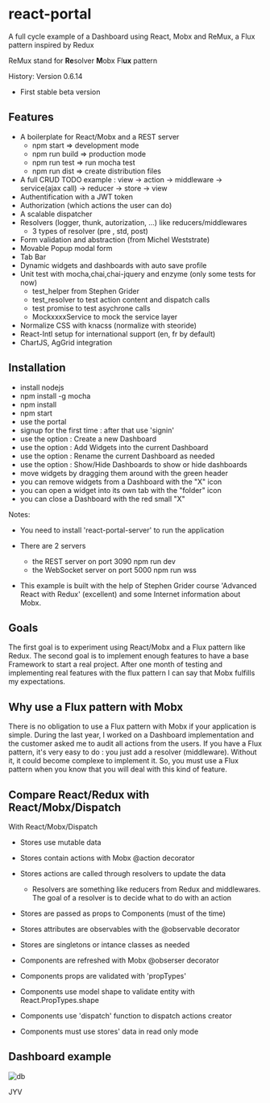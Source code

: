 # react-portal

A full cycle example of a Dashboard using React, Mobx and ReMux, a Flux pattern inspired by Redux

ReMux stand for **Re**solver **M**obx Fl**ux** pattern

History: Version 0.6.14
 - First stable beta version

## Features

* A boilerplate for React/Mobx and a REST server
  * npm start       => development mode
  * npm run build   => production mode
  * npm run test    => run mocha test
  * npm run dist    => create distribution files
* A full CRUD TODO example : view -> action -> middleware -> service(ajax call) ->  reducer -> store -> view
* Authentification with a JWT token
* Authorization (which actions the user can do)
* A scalable dispatcher 
* Resolvers (logger, thunk, autorization, ...) like reducers/middlewares
  * 3 types of resolver (pre , std, post)
* Form validation and abstraction (from Michel Weststrate)
* Movable Popup modal form 
* Tab Bar 
* Dynamic widgets and dashboards with auto save profile
* Unit test with mocha,chai,chai-jquery and enzyme  (only some tests for now)
  * test_helper from Stephen Grider
  * test_resolver to test action content and dispatch calls
  * test promise to test asychrone calls
  * MockxxxxService to mock the service layer
* Normalize CSS with knacss (normalize with steoride)
* React-Intl setup for international support (en, fr by default)
* ChartJS, AgGrid integration

## Installation
* install nodejs
* npm install -g mocha
* npm install
* npm start
* use the portal
 * signup for the first time : after that use 'signin'
 * use the option : Create a new Dashboard
 * use the option : Add Widgets into the current Dashboard
 * use the option : Rename the current Dashboard as needed
 * use the option : Show/Hide Dashboards to show or hide dashboards
 * move widgets by dragging them around with the green header
 * you can remove widgets from a Dashboard with the "X" icon
 * you can open a widget into its own tab with the "folder" icon
 * you can close a Dashboard with the red small "X"

Notes: 
* You need to install 'react-portal-server' to run the application

* There are 2 servers 
  * the REST server on port 3090        npm run dev
  * the WebSocket server on port 5000   npm run wss

* This example is built with the help of Stephen Grider course 'Advanced React with Redux' (excellent) and some Internet information about Mobx.  

## Goals

The first goal is to experiment using React/Mobx and a Flux pattern like Redux. The second goal is to implement enough features to have a base Framework to start a real project. After one month of testing and implementing real features with the flux pattern I can say that Mobx fulfills my expectations. 

## Why use a Flux pattern with Mobx

There is no obligation to use a Flux pattern with Mobx if your application is simple. During the last year, I worked on a Dashboard implementation and the customer asked me to audit all actions from the users. If you have a Flux pattern, it's very easy to do : you just add a resolver (middleware). Without it, it could become complexe to implement it. So, you must use a Flux pattern when you know that you will deal with this kind of feature.

## Compare  React/Redux with React/Mobx/Dispatch

With React/Mobx/Dispatch

* Stores use mutable data
* Stores contain actions with Mobx @action decorator
* Stores actions are called through resolvers to update the data 
  * Resolvers are something like reducers from Redux and middlewares. The goal of a resolver is to decide what to do with an action
* Stores are passed as props to Components (must of the time)
* Stores attributes are observables with the @observable decorator
* Stores are singletons or intance classes as needed

* Components are refreshed with Mobx @obserser decorator
* Components props are validated with 'propTypes'
* Components use model shape to validate entity with React.PropTypes.shape
* Components use 'dispatch' function to dispatch actions creator
* Components must use stores' data in read only mode

## Dashboard example

![db](https://cloud.githubusercontent.com/assets/3254214/16365417/a86e9fe4-3bcd-11e6-8d1b-4084ef151d41.png)

JYV











